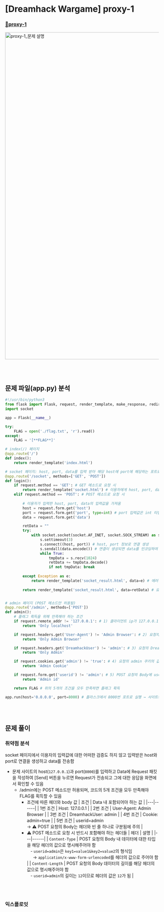 # [Dreamhack Wargame] proxy-1
### [🚩proxy-1](https://dreamhack.io/wargame/challenges/13/)
<img width="1068" alt="proxy-1_문제 설명" src="https://github.com/augustf86/Today_I_Learn/assets/122844932/80cfd06d-55d5-434f-b4a4-bb087de63238">

<br/><br/>

## 문제 파일(app.py) 분석
```python
#!/usr/bin/python3
from flask import Flask, request, render_template, make_response, redirect, url_for
import socket

app = Flask(__name__)

try:
    FLAG = open('./flag.txt', 'r').read()
except:
    FLAG = '[**FLAG**]'

# index(/) 페이지
@app.route('/')
def index():
    return render_template('index.html')

# socket 페이지: host, port, data를 입력 받아 해당 host에 port에 해당하는 포트로 연결을 생성하고 data를 전송하고 그에 대한 응답을 화면에 출력함
@app.route('/socket', methods=['GET', 'POST'])
def login():
    if request.method == 'GET': # GET 메소드로 요청 시
        return render_template('socket.html') # 이용자에게 host, port, data를 입력 받는 페이지(socket.html)를 화면에 출력함
    elif request.method == 'POST': # POST 메소드로 요청 시
    
        # 이용자가 입력한 host, port, data의 입력값을 가져옴
        host = request.form.get('host')
        port = request.form.get('port', type=int) # port 입력값은 int 타입(정수)으로 가져옴
        data = request.form.get('data')

        retData = ""
        try:
            with socket.socket(socket.AF_INET, socket.SOCK_STREAM) as s:
                s.settimeout(3)
                s.connect((host, port)) # host, port 정보로 연결 생성
                s.sendall(data.encode()) # 연결이 생성되면 data를 인코딩하여 전송함
                while True:
                    tmpData = s.recv(1024)
                    retData += tmpData.decode()
                    if not tmpData: break
            
        except Exception as e:
            return render_template('socket_result.html', data=e) # 에러 발생 시 해당 에러를 화면에 출력함
        
        return render_template('socket_result.html', data=retData) # 요청에 대한 응답 내용을 화면에 출력함


# admin 페이지 (POST 메소드만 허용됨)
@app.route('/admin', methods=['POST'])
def admin():
    # 플래그 획득을 위해 만족해야 하는 조건
    if request.remote_addr != '127.0.0.1': # 1) 클라이언트 ip가 127.0.0.1인지 확인함 (Host: 127.0.0.1)
        return 'Only localhost'

    if request.headers.get('User-Agent') != 'Admin Browser': # 2) 요청의 User-Agent 헤더 값이 Admin Browser인지 확인함 (User-Agent: Admin Browser)
        return 'Only Admin Browser'

    if request.headers.get('DreamhackUser') != 'admin': # 3) 요청의 DreamhackUser 헤더 값이 admin인지 확인함 (DreamhackUser: admin)
        return 'Only Admin'

    if request.cookies.get('admin') != 'true': # 4) 요청의 admin 쿠키의 값이 true인지 확인함 (Cookie: admin=true)
        return 'Admin Cookie'

    if request.form.get('userid') != 'admin': # 5) POST 요청의 Body에 userid 파라미터 값으로 admin을 주고 있는지 확인함 (userid=admin)
        return 'Admin id'

    return FLAG # 위의 5개의 조건을 모두 만족하면 플래그 획득

app.run(host='0.0.0.0', port=8000) # 플라스크에서 8000번 포트로 실행 → 사이트의 port에 8000을 입력함
```

<br/><br/>

## 문제 풀이
### 취약점 분석
socket 페이지에서 이용자의 입력값에 대한 어떠한 검증도 하지 않고 입력받은 host와 port로 연결을 생성하고 data를 전송함
* 문제 사이트의 host(```127.0.0.1```)과 port(```8000```)를 입력하고 Data에 Request 패킷을 작성하여 [Send] 버튼을 누르면 Request가 전송되고 그에 대한 응답을 화면에서 확인할 수 있음
    - /admin에는 POST 메소드만 허용되며, 코드의 5개 조건을 모두 만족해야 FLAG를 획득할 수 있음
        + 조건에 따른 헤더와 body 값
            | 조건 | Data 내 포함되어야 하는 값 |
            |---|------|
            | 1번 조건 | Host: 127.0.0.1 |
            | 2번 조건 | User-Agent: Admin Browser |
            | 3번 조건 | DreamhackUser: admin |
            | 4번 조건 | Cookie: admin=true |
            | 5번 조건 | userid=admin <br/> → ⚠️ POST 요청의 Body는 헤더와 빈 줄 하나로 구분됨에 주의 |
        + ⚠️ POST 메소드로 요청 시 반드시 포함해야 하는 헤더들
            | 헤더 | 설명 |
            |---|------|
            | ```Content-Type``` | POST 요청의 Body 내 데이터에 대한 타입을 해당 헤더의 값으로 명시해주어야 함 <br/> &nbsp;&nbsp; - ```userid=admin```은 ```key1=value1&key2=value2```의 형식임 <br/> &nbsp;&nbsp;&nbsp;&nbsp; → ```application/x-www-form-urlencoded```를 헤더의 값으로 주어야 함 |
            | ```Content-Length``` | POST 요청의 Body 데이터의 길이를 해당 헤더의 값으로 명시해주어야 함 <br/> &nbsp;&nbsp; - ```userid=admin```의 길이는 ```12```이므로 헤더의 값은 ```12```가 됨 |

<br/><br/>

### 익스플로잇
